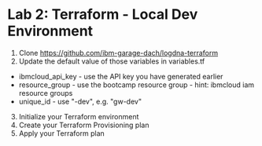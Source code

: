 # Lab 2: Terraform - Local Dev Environment

1. Clone https://github.com/ibm-garage-dach/logdna-terraform
2. Update the default value of those variables in variables.tf
* ibmcloud_api_key - use the API key you have generated earlier
* resource_group - use the bootcamp resource group - hint: ibmcloud iam resource groups
* unique_id - use "<your initials>-dev", e.g. "gw-dev"


3. Initialize your Terraform environment
4. Create your Terraform Provisioning plan
5. Apply your Terraform plan
